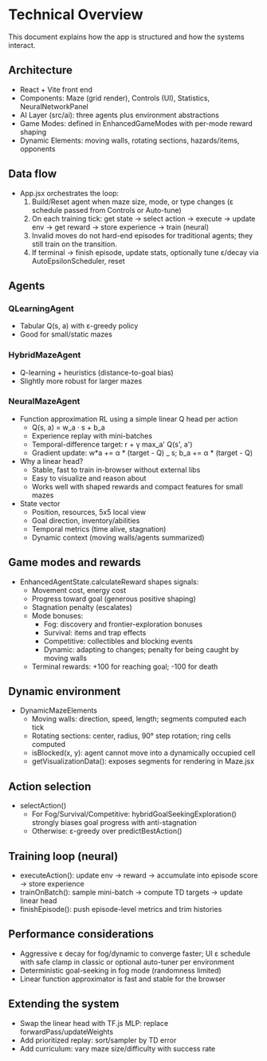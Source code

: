 # Technical Overview

This document explains how the app is structured and how the systems interact.

## Architecture

- React + Vite front end
- Components: Maze (grid render), Controls (UI), Statistics, NeuralNetworkPanel
- AI Layer (src/ai): three agents plus environment abstractions
- Game Modes: defined in EnhancedGameModes with per-mode reward shaping
- Dynamic Elements: moving walls, rotating sections, hazards/items, opponents

## Data flow

- App.jsx orchestrates the loop:
  1. Build/Reset agent when maze size, mode, or type changes (ε schedule passed from Controls or Auto-tune)
  2. On each training tick: get state → select action → execute → update env → get reward → store experience → train (neural)
  3. Invalid moves do not hard-end episodes for traditional agents; they still train on the transition.
  4. If terminal → finish episode, update stats, optionally tune ε/decay via AutoEpsilonScheduler, reset

## Agents

### QLearningAgent

- Tabular Q(s, a) with ε-greedy policy
- Good for small/static mazes

### HybridMazeAgent

- Q-learning + heuristics (distance-to-goal bias)
- Slightly more robust for larger mazes

### NeuralMazeAgent

- Function approximation RL using a simple linear Q head per action
  - Q(s, a) = w_a · s + b_a
  - Experience replay with mini-batches
  - Temporal-difference target: r + γ max_a' Q(s', a')
  - Gradient update: w*a += α * (target - Q) \_ s; b_a += α \* (target - Q)
- Why a linear head?
  - Stable, fast to train in-browser without external libs
  - Easy to visualize and reason about
  - Works well with shaped rewards and compact features for small mazes
- State vector
  - Position, resources, 5x5 local view
  - Goal direction, inventory/abilities
  - Temporal metrics (time alive, stagnation)
  - Dynamic context (moving walls/agents summarized)

## Game modes and rewards

- EnhancedAgentState.calculateReward shapes signals:
  - Movement cost, energy cost
  - Progress toward goal (generous positive shaping)
  - Stagnation penalty (escalates)
  - Mode bonuses:
    - Fog: discovery and frontier-exploration bonuses
    - Survival: items and trap effects
    - Competitive: collectibles and blocking events
    - Dynamic: adapting to changes; penalty for being caught by moving walls
  - Terminal rewards: +100 for reaching goal; -100 for death

## Dynamic environment

- DynamicMazeElements
  - Moving walls: direction, speed, length; segments computed each tick
  - Rotating sections: center, radius, 90° step rotation; ring cells computed
  - isBlocked(x, y): agent cannot move into a dynamically occupied cell
  - getVisualizationData(): exposes segments for rendering in Maze.jsx

## Action selection

- selectAction()
  - For Fog/Survival/Competitive: hybridGoalSeekingExploration() strongly biases goal progress with anti-stagnation
  - Otherwise: ε-greedy over predictBestAction()

## Training loop (neural)

- executeAction(): update env → reward → accumulate into episode score → store experience
- trainOnBatch(): sample mini-batch → compute TD targets → update linear head
- finishEpisode(): push episode-level metrics and trim histories

## Performance considerations

- Aggressive ε decay for fog/dynamic to converge faster; UI ε schedule with safe clamp in classic or optional auto-tuner per environment
- Deterministic goal-seeking in fog mode (randomness limited)
- Linear function approximator is fast and stable for the browser

## Extending the system

- Swap the linear head with TF.js MLP: replace forwardPass/updateWeights
- Add prioritized replay: sort/sampler by TD error
- Add curriculum: vary maze size/difficulty with success rate
